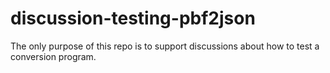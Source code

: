 # discussion-testing-pbf2json
The only purpose of this repo is to support discussions about how to test a conversion program.
